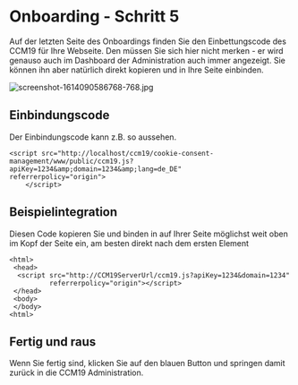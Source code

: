 # Onboarding - Schritt 5

Auf der letzten Seite des Onboardings finden Sie den Einbettungscode des CCM19 für Ihre Webseite. Den müssen Sie sich hier nicht merken - er wird genauso auch im Dashboard der Administration auch immer angezeigt. Sie können ihn aber natürlich direkt kopieren und in Ihre Seite einbinden.

![screenshot-1614090586768-768.jpg](../../assets/screenshot-1614090586768-768.jpg)

## Einbindungscode

Der Einbindungscode kann z.B. so aussehen.

```
<script src="http://localhost/ccm19/cookie-consent-management/www/public/ccm19.js?apiKey=1234&amp;domain=1234&amp;lang=de_DE" 
referrerpolicy="origin">
    </script>
```

## Beispielintegration

Diesen Code kopieren Sie und binden in auf Ihrer Seite möglichst weit oben im Kopf der Seite ein, am besten direkt nach dem ersten Element

```
<html>
 <head>
  <script src="http://CCM19ServerUrl/ccm19.js?apiKey=1234&domain=1234" 
          referrerpolicy="origin"></script>
 </head>
 <body>
 </body>
<html>    
```

## Fertig und raus

Wenn Sie fertig sind, klicken Sie auf den blauen Button und springen damit zurück in die CCM19 Administration.
